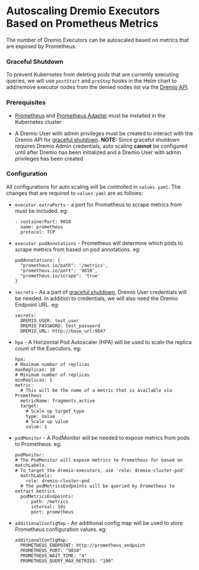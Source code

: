 # Autoscaling Dremio Executors Based on Prometheus Metrics
The number of Dremio Executors can be autoscaled based on metrics that are exposed by Prometheus.

### Graceful Shutdown
To prevent Kubernetes from deleting pods that are currently executing queries, we will use `postStart` and `preStop` hooks in the Helm chart to add/remove executor nodes from the denied nodes list via the [Dremio API](https://docs.dremio.com/software/rest-api/nodeCollections/).

### Prerequisites
* [Prometheus](https://github.com/prometheus-community/helm-charts/tree/main/charts/prometheus) and [Prometheus Adapter](https://github.com/kubernetes-sigs/prometheus-adapter) must be installed in the Kubernetes cluster

* A Dremio User with admin privileges must be created to interact with the Dremio API for [graceful shutdown](#graceful-shutdown). **NOTE:** Since graceful shutdown requires Dremio Admin credentials, auto scaling **cannot** be configured until after Dremio has been initialized and a Dremio User with admin privileges has been created

### Configuration
All configurations for auto scaling will be controlled in `values.yaml`. The changes that are required to `values.yaml` are as follows:

* `executor.extraPorts` - a port for Prometheus to scrape metrics from must be included. eg:
    ```
    - containerPort: 9010
      name: prometheus
      protocol: TCP
    ```

* `executor.podAnnotations` - Prometheus will determine which pods to scrape metrics from based on pod annotations. eg:

    ```
    podAnnotations: {
      "prometheus.io/path": '/metrics',
      "prometheus.io/port": '9010',
      "prometheus.io/scrape": 'true'
    }
    ```

* `secrets` - As a part of [graceful shutdown](#graceful-shutdown), Dremio User credentials will be needed. In addition to credentials, we will also need the Dremio Endpoint URL. eg:

    ```
    secrets:
      DREMIO_USER: test_user
      DREMIO_PASSWORD: test_password
      DREMIO_URL: http://base_url:9047
    ```

* `hpa` - A Horizontal Pod Autoscaler (HPA) will be used to scale the replica count of the Executors. eg:

    ```
    hpa:
    # Maximum number of replicas
    maxReplicas: 10
    # Minimum number of replicas
    minReplicas: 1
    metric:
      # This will be the name of a metric that is available via Prometheus
      metricName: fragments_active
      target:
        # Scale up target type
        type: Value
        # Scale up value
        value: 1
    ```

* `podMonitor` - A PodMonitor will be needed to expose metrics from pods to Prometheus. eg:

    ```
    podMonitor:
    # The PodMonitor will expose metrics to Prometheus for based on matchLabels.
    # To target the dremio-executors, use 'role: dremio-cluster-pod'
      matchLabels: 
        role: dremio-cluster-pod
      # The podMetricsEndpoints will be queried by Prometheus to extract metrics
      podMetricsEndpoints:
        - path: /metrics
          interval: 10s
          port: prometheus
    ```

* `additionalConfigMap` - An additional config map will be used to store Prometheus configuration values. eg:

    ```
    additionalConfigMap:
      PROMETHEUS_ENDPOINT: http://prometheus_endpoint
      PROMETHEUS_PORT: "9010"
      PROMETHEUS_WAIT_TIME: "4"
      PROMETHEUS_QUERY_MAX_RETRIES: "100"
    ```